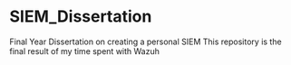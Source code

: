 # SIEM_Dissertation
Final Year Dissertation on creating a personal SIEM
This repository is the final result of my time spent with Wazuh
